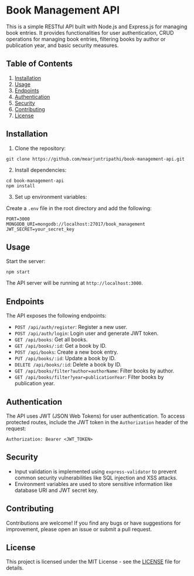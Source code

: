 # Book Management API

This is a simple RESTful API built with Node.js and Express.js for managing book entries. It provides functionalities for user authentication, CRUD operations for managing book entries, filtering books by author or publication year, and basic security measures.

## Table of Contents
1. [Installation](#installation)
2. [Usage](#usage)
3. [Endpoints](#endpoints)
4. [Authentication](#authentication)
5. [Security](#security)
6. [Contributing](#contributing)
7. [License](#license)

## Installation

1. Clone the repository:

```
git clone https://github.com/mearjuntripathi/book-management-api.git
```

2. Install dependencies:

```
cd book-management-api
npm install
```

3. Set up environment variables:

Create a `.env` file in the root directory and add the following:

```
PORT=3000
MONGODB_URI=mongodb://localhost:27017/book_management
JWT_SECRET=your_secret_key
```

## Usage

Start the server:

```
npm start
```

The API server will be running at `http://localhost:3000`.

## Endpoints

The API exposes the following endpoints:

- `POST /api/auth/register`: Register a new user.
- `POST /api/auth/login`: Login user and generate JWT token.
- `GET /api/books`: Get all books.
- `GET /api/books/:id`: Get a book by ID.
- `POST /api/books`: Create a new book entry.
- `PUT /api/books/:id`: Update a book by ID.
- `DELETE /api/books/:id`: Delete a book by ID.
- `GET /api/books/filter?author=authorName`: Filter books by author.
- `GET /api/books/filter?year=publicationYear`: Filter books by publication year.

## Authentication

The API uses JWT (JSON Web Tokens) for user authentication. To access protected routes, include the JWT token in the `Authorization` header of the request:

```
Authorization: Bearer <JWT_TOKEN>
```

## Security

- Input validation is implemented using `express-validator` to prevent common security vulnerabilities like SQL injection and XSS attacks.
- Environment variables are used to store sensitive information like database URI and JWT secret key.

## Contributing

Contributions are welcome! If you find any bugs or have suggestions for improvement, please open an issue or submit a pull request.

## License

This project is licensed under the MIT License - see the [LICENSE](LICENSE) file for details.